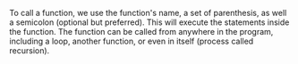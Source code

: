 To call a function, we use the function's name, a set of parenthesis, as well a semicolon (optional but preferred). This will execute the statements inside the function. The function can be called from anywhere in the program, including a loop, another function, or even in itself (process called recursion).